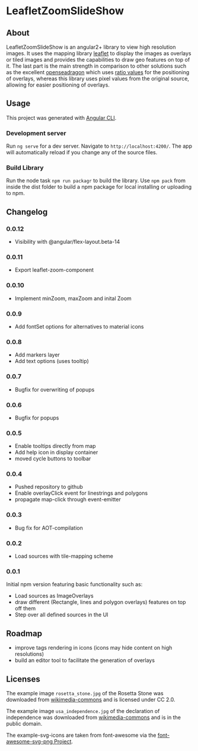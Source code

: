 # LeafletZoomSlideShow

## About

LeafletZoomSlideShow is an angular2+ library to view high resolution images.
It uses the mapping library [leaflet](http://leafletjs.com/) to display the
images as overlays or tiled images and provides the capabilities to draw
geo features on top of it. The last part is the main strength in comparison
to other solutions such as the excellent
[openseadragon](https://github.com/openseadragon/openseadragon) which uses
[ratio values](http://openseadragon.github.io/examples/ui-overlays/) for the positioning of overlays, whereas this library
uses pixel values from the original source, allowing for easier positioning
of overlays.



## Usage

This project was generated with [Angular CLI](https://github.com/angular/angular-cli).

### Development server

Run `ng serve` for a dev server. Navigate to `http://localhost:4200/`. The app will automatically reload if you change any of the source files.

### Build Library

Run the node task `npm run packagr` to build the library. Use `npm pack` from
inside the dist folder to build a npm package for local installing or uploading
to npm.

## Changelog

### 0.0.12

  - Visibility with @angular/flex-layout.beta-14

### 0.0.11

  - Export leaflet-zoom-component

### 0.0.10

  - Implement minZoom, maxZoom and inital Zoom

### 0.0.9

  - Add fontSet options for alternatives to material icons

### 0.0.8

  - Add markers layer
  - Add text options (uses tooltip)

### 0.0.7

  - Bugfix for overwriting of popups

### 0.0.6

  - Bugfix for popups

### 0.0.5

  - Enable tooltips directly from map
  - Add help icon in display container
  - moved cycle buttons to toolbar

### 0.0.4

  - Pushed repository to github
  - Enable overlayClick event for linestrings and polygons
  - propagate map-click through event-emitter

### 0.0.3

  - Bug fix for AOT-compilation

### 0.0.2

  - Load sources with tile-mapping scheme  

### 0.0.1

Initial npm version featuring basic functionality such as:

  - Load sources as ImageOverlays
  - draw different (Rectangle, lines and polygon overlays) features on top off them
  - Step over all defined sources in the UI


## Roadmap

  - improve tags rendering in icons (icons may hide content on high
    resolutions)
  - build an editor tool to facilitate the generation of overlays

## Licenses

The example image `rosetta_stone.jpg` of the Rosetta Stone was downloaded from [wikimedia-commons](https://commons.wikimedia.org/wiki/File:Rosetta_Stone_%286488613003%29.jpg)
and is licensed under CC 2.0.

The example image `usa_independence.jpg` of the declaration of independence was downloaded from [wikimedia-commons](https://commons.wikimedia.org/wiki/File:United_States_Declaration_of_Independence.jpg)
and is in the public domain.

The example-svg-icons are taken from font-awesome via the
[font-awesome-svg-png Project](https://github.com/encharm/Font-Awesome-SVG-PNG).
